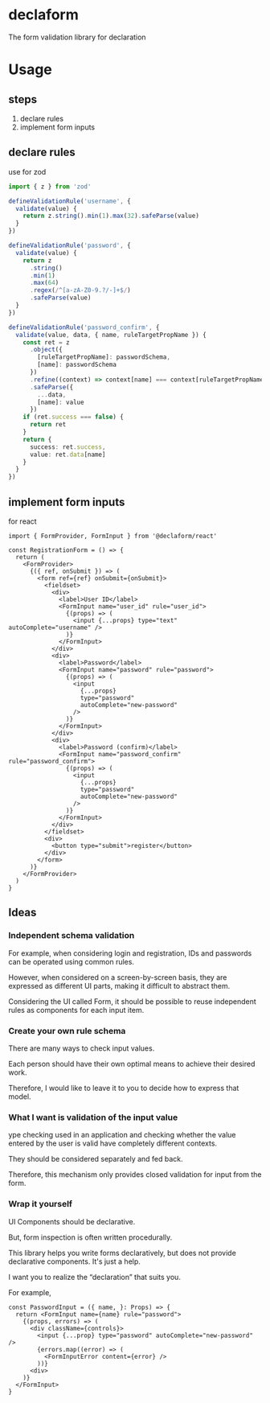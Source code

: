 # declaform

The form validation library for declaration

# Usage

## steps

1. declare rules
2. implement form inputs

## declare rules

use for zod

```ts
import { z } from 'zod'

defineValidationRule('username', {
  validate(value) {
    return z.string().min(1).max(32).safeParse(value)
  }
})

defineValidationRule('password', {
  validate(value) {
    return z
      .string()
      .min(1)
      .max(64)
      .regex(/^[a-zA-Z0-9.?/-]+$/)
      .safeParse(value)
  }
})

defineValidationRule('password_confirm', {
  validate(value, data, { name, ruleTargetPropName }) {
    const ret = z
      .object({
        [ruleTargetPropName]: passwordSchema,
        [name]: passwordSchema
      })
      .refine((context) => context[name] === context[ruleTargetPropName])
      .safeParse({
        ...data,
        [name]: value
      })
    if (ret.success === false) {
      return ret
    }
    return {
      success: ret.success,
      value: ret.data[name]
    }
  }
})
```

## implement form inputs

for react

```tsx
import { FormProvider, FormInput } from '@declaform/react'

const RegistrationForm = () => {
  return (
    <FormProvider>
      {({ ref, onSubmit }) => (
        <form ref={ref} onSubmit={onSubmit}>
          <fieldset>
            <div>
              <label>User ID</label>
              <FormInput name="user_id" rule="user_id">
                {(props) => (
                  <input {...props} type="text" autoComplete="username" />
                )}
              </FormInput>
            </div>
            <div>
              <label>Password</label>
              <FormInput name="password" rule="password">
                {(props) => (
                  <input
                    {...props}
                    type="password"
                    autoComplete="new-password"
                  />
                )}
              </FormInput>
            </div>
            <div>
              <label>Password (confirm)</label>
              <FormInput name="password_confirm" rule="password_confirm">
                {(props) => (
                  <input
                    {...props}
                    type="password"
                    autoComplete="new-password"
                  />
                )}
              </FormInput>
            </div>
          </fieldset>
          <div>
            <button type="submit">register</button>
          </div>
        </form>
      )}
    </FormProvider>
  )
}
```

## Ideas

### Independent schema validation

For example, when considering login and registration, IDs and passwords can be operated using common rules.

However, when considered on a screen-by-screen basis, they are expressed as different UI parts, making it difficult to abstract them.

Considering the UI called Form, it should be possible to reuse independent rules as components for each input item.

### Create your own rule schema

There are many ways to check input values.

Each person should have their own optimal means to achieve their desired work.

Therefore, I would like to leave it to you to decide how to express that model.

### What I want is validation of the input value

ype checking used in an application and checking whether the value entered by the user is valid have completely different contexts.

They should be considered separately and fed back.

Therefore, this mechanism only provides closed validation for input from the form.

### Wrap it yourself

UI Components should be declarative.

But, form inspection is often written procedurally.

This library helps you write forms declaratively, but does not provide declarative components. It's just a help.

I want you to realize the “declaration” that suits you.

For example,

```tsx
const PasswordInput = ({ name, }: Props) => {
  return <FormInput name={name} rule="password">
    {(props, errors) => (
      <div className={controls}>
        <input {...prop} type="password" autoComplete="new-password" />
        {errors.map((error) => (
          <FormInputError content={error} />
        ))}
      <div>
    )}
  </FormInput>
}
```
